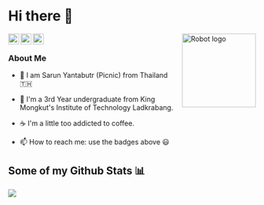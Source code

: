# Hi there 👋
<img alt="Robot logo" src="https://github.com/peetck/peetck/blob/master/assets/developer.gif" align="right" height="150"/>

<a href="https://www.facebook.com/picniccccc/">
  <img align="left" alt="Facebook" width="22px" src="https://github.com/peetck/peetck/blob/master/assets/facebook.svg" />
</a>

<a href="https://www.instagram.com/picnicc__/">
  <img align="left" alt="Instagram" width="22px" src="https://github.com/peetck/peetck/blob/master/assets/instagram.svg" />
</a>

<a href="https://leetcode.com/peetck/">
  <img align="left" alt="Leetcode" width="22px" src="https://github.com/peetck/peetck/blob/master/assets/leetcode.svg" />
</a>

<br>

### About Me

- 🌱 I am Sarun Yantabutr (Picnic) from Thailand :thailand:

- 🔭 I'm a 3rd Year undergraduate from King Mongkut's Institute of Technology Ladkrabang.

- ☕ I'm a little too addicted to coffee.

- 📫 How to reach me: use the badges above 😃

## Some of my Github Stats 📊

<img align="left" src="https://github-readme-stats.vercel.app/api/top-langs/?username=peetck&layout=compact" />
